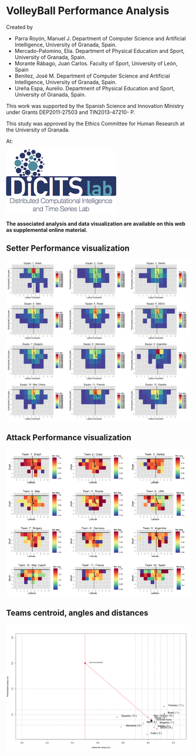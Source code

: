 # VolleyBall Performance Analysis 

Created by

- Parra Royón, Manuel J. Department of Computer Science and Artificial Intelligence, University of Granada, Spain.
- Mercado-Palomino, Elia. Department of Physical Education and Sport, University of Granada, Spain.
- Morante Rábago, Juan Carlos. Faculty of Sport, University of León, Spain
- Benítez, José M. Department of Computer Science and Artificial Intelligence, University of Granada, Spain.
- Ureña Espa, Aurelio.  Department of Physical Education and Sport, University of Granada, Spain.

This work was supported by the Spanish Science and Innovation Ministry under Grants DEP2011-27503 and TIN2013-47210- P.

This study was approved by the Ethics Committee for Human Research at the University of Granada.

At:

![dicits_logo](imgs/dicitslogo.png)

**The associated analysis and data visualization are available on this web as supplemental online material.**

## Setter Performance visualization

![perf](imgs/set_k1.png)


## Attack Performance visualization

![perf1](imgs/attack_k1.png)



## Teams centroid, angles and distances


![angles](imgs/angles.png)